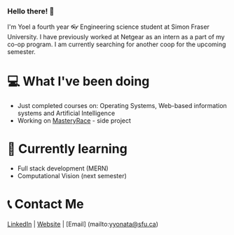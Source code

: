 ### Hello there! 👋

I'm Yoel a fourth year 👓 Engineering science student at Simon Fraser University. I have previously worked at Netgear as an intern as a part of my co-op program. I am currently searching for another coop for the upcoming semester.

# 💻 What I've been doing
- Just completed courses on: Operating Systems, Web-based information systems and Artificial Intelligence
- Working on [MasteryRace](https://themasteryrace.herokuapp.com/) - side project

# 🌱 Currently learning
- Full stack development (MERN)
- Computational Vision (next semester)

# 📞 Contact Me
[LinkedIn](https://www.linkedin.com/in/yoel-yonata-5a7286182/) | [Website](https://yoelyonata.github.io/) | [Email] (mailto:yyonata@sfu.ca)
